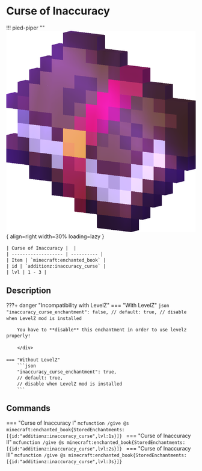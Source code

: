 # Curse of Inaccuracy
!!! pied-piper ""
    ![Curse of Inaccuracy](../../../assets/additionz/enchantments/enchanted_book.png){ align=right width=30% loading=lazy }

    | Curse of Inaccuracy |  |
    | ------------------- | ---------- |
    | Item | `minecraft:enchanted_book` |
    | id | `additionz:inaccuracy_curse` |
    | lvl | 1 - 3 |

## Description

???+ danger "Incompatibility with LevelZ"
    === "With LevelZ"
        ```json
        "inaccuracy_curse_enchantment": false,
        // default: true,
        // disable when LevelZ mod is installed
        ```
        <div class="result" markdown>

        You have to **disable** this enchantment in order to use levelz properly!

        </div>

    === "Without LevelZ"
        ```json
        "inaccuracy_curse_enchantment": true,
        // default: true,
        // disable when LevelZ mod is installed
        ```

## Commands
=== "Curse of Inaccuracy I"
    ```mcfunction
    /give @s minecraft:enchanted_book{StoredEnchantments:[{id:"additionz:inaccuracy_curse",lvl:1s}]}
    ```
=== "Curse of Inaccuracy II"
    ```mcfunction
    /give @s minecraft:enchanted_book{StoredEnchantments:[{id:"additionz:inaccuracy_curse",lvl:2s}]}
    ```
=== "Curse of Inaccuracy III"
    ```mcfunction
    /give @s minecraft:enchanted_book{StoredEnchantments:[{id:"additionz:inaccuracy_curse",lvl:3s}]}
    ```